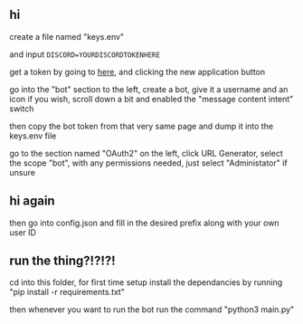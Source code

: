 ## hi

create a file named "keys.env"

and input `DISCORD=YOURDISCORDTOKENHERE`

get a token by going to <a href="https://discord.com/developers/applications">here</a>, and clicking the new application button

go into the "bot" section to the left, create a bot, give it a username and an icon if you wish, scroll down a bit and enabled the "message content intent" switch

then copy the bot token from that very same page and dump it into the keys.env file

go to the section named "OAuth2" on the left, click URL Generator, select the scope "bot", with any permissions needed, just select "Administator" if unsure

## hi again

then go into config.json and fill in the desired prefix along with your own user ID

## run the thing?!?!?!

cd into this folder, for first time setup install the dependancies by running "pip install -r requirements.txt"

then whenever you want to run the bot run the command "python3 main.py"